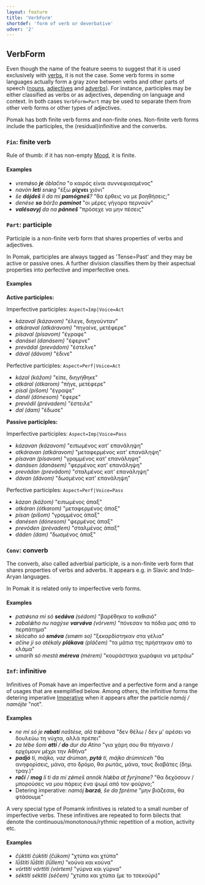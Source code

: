 ```yaml
---
layout: feature
title: 'VerbForm'
shortdef: 'form of verb or deverbative'
udver: '2'
---
```


## VerbForm

Even though the name of the feature seems to suggest that it is used exclusively with [verbs](../../u/pos/VERB), it is not the case. 
Some verb forms in some languages actually form a gray zone between verbs and other parts of speech ([nouns](../../u/pos/NOUN), 
[adjectives](../../u/pos/ADJ) and [adverbs](../../u/pos/ADV)). For instance, participles may be either classified as verbs or as adjectives, 
depending on language and context. In both cases `VerbForm=Part` may be used to separate them from other verb forms or other types of adjectives.

Pomak has both finite verb forms  and non-finite ones. Non-finite verb forms include the participles, the (residual)infinitive and the converbs.


### <a name="Fin">`Fin`</a>: finite verb

Rule of thumb: if it has non-empty [Mood](Mood.html), it is finite.

#### Examples

* _vremǿso <b>je</b> óblačno_ "ο καιρός είναι συννεφιασμένος"
* _navón <b>letí</b> snæg_ "έξω <b>ρίχνει</b> χιόνι"
* _še <b>dójdeš</b> li da mí <b>pamógneš</b>?_ "θα έρθεις να με βοηθήσεις;"
* _denése <b>so</b> bóržo <b>pamínot</b>_ "οι μέρες γήγορα περνούν"
* _<b>valésavyj</b> da na <b>pánneš</b>_ "πρόσεχε να μην πέσεις"

### <a name="Part">`Part`</a>: participle

Participle is a non-finite verb form that shares properties of verbs and adjectives.

In Pomak, participles are always tagged as 'Tense=Past' and they may be active or passive ones. A further division classifies them by 
their aspectual properties into perfective and imperfective ones. 

<!--Οι μετοχές στην Πομακική μπορούν χωριστούν σε δύο γενικές κατηγορίες: τις ενεργητικές παρελθοντικές μετοχές (active) 
και τις παθητικές παρελθοντικές μετοχές (passive).
Κάθε γενική κατηγορία μπορεί να διαιρεθεί με βάση τη ρηματική όψη σε εξακολουθητικές (past imperfective) και συνοπτικές (past perfective) μετοχές.-->

#### Examples

<b> Active participles:</b>

Imperfective participles: `Aspect=Imp|Voice=Act`

- *kázaval (kázavom)* "έλεγε, διηγούνταν"
- *atkáraval (atkáravom)* "πηγαίνε, μετέφερε"
- *písaval (písavom)* "έγραφε"
- *danásel (danásem)* "έφερνε"
- *prevádal (prevádom)* "έστελνε"
- *dával (dávom)* "έδινε"

Perfective participles: `Aspect=Perf|Voice=Act`

- *kázal (kážom)* "είπε, διηγήθηκε"
- *atkáral (ótkarom)* "πήγε, μετέφερε"
- *písal (píšom)* "έγραψε"
- *danél (dónesom)* "έφερε"
- *prevódil (prévadem)* "έστειλε"
- *dal (dam)* "έδωσε"

<b>Passive participles: </b>

Imperfective participles: `Aspect=Imp|Voice=Pass`

- *kázavan (kázavom)* "ειπωμένος κατ' επανάληψη"
- *atkáravan (atkáravom)* "μεταφερμένος κατ' επανάληψη"
- *písavan (písavom)* "γραμμένος κατ' επανάληψη"
- *danásen (danásem)* "φερμένος κατ' επανάληψη"
- *prevádan (prevádom)* "σταλμένος κατ' επανάληψη"
- *dávan (dávom)* "δωσμένος κατ' επανάληψη"

Perfective participles:  `Aspect=Perf|Voice=Pass`

- *kázan (kážom)* "ειπωμένος άπαξ"
- *atkáran (ótkarom)* "μεταφερμένος άπαξ"
- *písan (píšom)* "γραμμένος άπαξ"
- *danésen (dónesom)* "φερμένος άπαξ"
- *prevóden (prévadem)* "σταλμένος άπαξ"
- *dáden (dam)* "δωσμένος άπαξ"


### <a name="Conv">`Conv`</a>: converb

The converb, also called adverbial participle, is a non-finite verb form that shares properties of verbs and adverbs. 
It appears e.g. in Slavic and Indo-Aryan languages.

In Pomak it is related only to imperfective verb forms.

#### Examples

- *patrǿsna mí só <b>sedǿva</b> (sédom)* "βαρέθηκα το καθισιό"
- *zabalǽho nu nagýse <b>varvǿva</b> (vórvem)* "πόνεσαν τα πόδια μας από το περπάτημα"
- *skócaho só <b>smǿva</b> (smøm so)* "ξεκαρδίστηκαν στα γέλια"
- *ačíne ji so atékaly <b>plákava</b> (pláčem)* "τα μάτια της πρήστηκαν από το κλάμα"
- *umaríh só mestá <b>méreva</b> (mérem)* "κουράστηκα χωράφια να μετράω"


### <a name="Inf">`Inf`</a>: infinitive

Infinitives of Pomak have an imperfective and  a perfective form and  a range of usages that are exemplified below. Among others, the infinitive forms 
the detering imperative [Imperative]() when it appears after the particle *namój / namójte* "not".

#### Examples

<!--Ritvan please explain the usage before eachh example-->

- *ne mí só je <b>rabatí</b> naštése, alá trǽbava* "δεν θέλω / δεν μ' αρέσει να δουλεύω τη νύχτα, αλλά πρέπει"
- *za tébe šom <b>attí</b> / <b>do</b> dur da Atíno* "για χάρη σου θα πήγαινα / ερχόμουν μέχρι την Αθήνα"
- *<b>padjó</b> ti, májko, vaz drúman, <b>pytá</b> ti, májko drúmniceh* "θα ανηφορίσεις, μάνα, στο δρόμο, θα ρωτάς, μάνα, τους διαβάτες (δημ. τραγ.)"
- *<b>račí</b> / <b>mog</b> li ti da mí zǿmeš annók hlǽba at fyrýnane?* "θα δεχόσουν / μπορούσες να μου πάρεις ένα ψωμί από τον φούρνο;"
- Detering imperative: *namój <b>barzá</b>, še da fpréme* "μην βιάζεσαι, θα φτάσουμε"

A very special type of Pomamk infinitives is related to a small number of imperfective verbs. These infinitives are repeated to form bilects that 
 denote the continuous/monotonous/rythmic repetition of a motion, activity etc. 

<!-- Η Πομακική παρουσιάζει και μια ειδικότερη κατηγορία απαρεμφατικών τύπων που παράγονται από κάποια (λίγα σχετικά) ρήματα διαρκούς όψης.
Το κύριο χαρακτηριστικό αυτών των τύπων είναι ότι χρησιμοποιούνται επαναλαμβανόμενα (εις διπλούν) και δηλώνουν μια ενέργεια / κίνηση / πράξη 
που επαναλαμβάνεται αδιάκοπα / μονότονα / ρυθμικά κλπ.-->

#### Examples

<!--the greek translatoin is in fact a gloss, we need an english translation-->

- *čúktiti čúktiti (čúkom)* "χτύπα και χτύπα"
- *lǘštiti lǘštiti (lǘllem)* "κούνα και κούνα"
- *vórttiti vórttiti (vórtem)* "γύρνα και γύρνα"
- *séktiti séktiti (séčem)* "χτύπα και χτύπα (με το τσεκούρι)"

<!-- Interlanguage links updated Pá kvě 14 11:08:42 CEST 2021 -->
